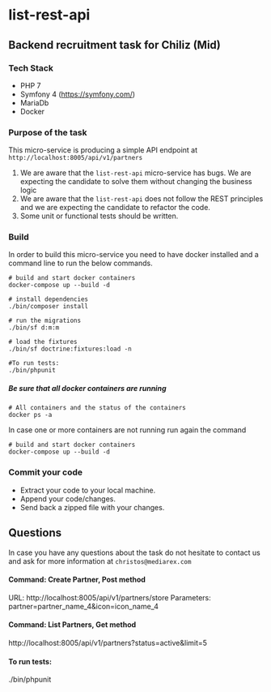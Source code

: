 # list-rest-api

## Backend recruitment task for Chiliz (Mid) 

### Tech Stack
- PHP 7
- Symfony 4 (https://symfony.com/)
- MariaDb
- Docker

### Purpose of the task
This micro-service is producing a simple API endpoint at
`
http://localhost:8005/api/v1/partners
`
1. We are aware that the `list-rest-api` micro-service has bugs. We are expecting the candidate to solve them without changing the business logic 
2. We are aware that the `list-rest-api` does not follow the REST principles and we are expecting the candidate to refactor the code.
3. Some unit or functional tests should be written.

### Build
In order to build this micro-service you need to have docker installed and a command line to run the below commands. 
```
# build and start docker containers
docker-compose up --build -d

# install dependencies
./bin/composer install

# run the migrations
./bin/sf d:m:m

# load the fixtures
./bin/sf doctrine:fixtures:load -n

#To run tests:
./bin/phpunit

```

##### Be sure that all docker containers are running
```
# All containers and the status of the containers
docker ps -a
```

In case one or more containers are not running run again the command
```
# build and start docker containers
docker-compose up --build -d
```

### Commit your code
- Extract your code to your local machine.
- Append your code/changes.
- Send back a zipped file with your changes.

## Questions
In case you have any questions about the task do not hesitate to contact us and ask for more information at
`christos@mediarex.com`

#### Command: Create Partner, Post method
URL: http://localhost:8005/api/v1/partners/store
Parameters: partner=partner_name_4&icon=icon_name_4

#### Command: List Partners, Get method
http://localhost:8005/api/v1/partners?status=active&limit=5

#### To run tests:
./bin/phpunit

